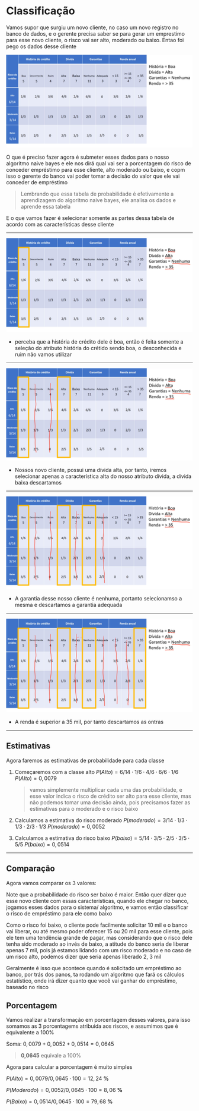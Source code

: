 # Classificação

Vamos supor que surgiu um novo cliente, no caso um novo registro no banco de dados, e o gerente precisa saber se para gerar um emprestimo para esse novo cliente, o risco vai ser alto, moderado ou baixo. Entao foi pego os dados desse cliente

![cliente-novo](img/cliente-novo.png)

O que é preciso fazer agora é submeter esses dados para o nosso algoritmo naive bayes e ele nos dirá qual vai ser a porcentagem do risco de conceder empréstimo para esse cliente, alto moderado ou baixo, e copm isso o gerente do banco vai poder tomar a decisão do valor que ele vai conceder de empréstimo

> Lembrando que essa tabela de probabilidade é efetivamente a aprendizagem do algoritmo naive bayes, ele analisa os dados e aprende essa tabela

E o que vamos fazer é  selecionar somente as partes dessa tabela de acordo com as características desse cliente

------
![cliente-história](img/cliente-historia.png)

- perceba que a história de crédito dele é boa, então é feita somente a seleção do atributo história do crétido sendo boa, o desconhecida e ruim não vamos utilizar

------
![cliente-divida](img/cliente-divida.png)

- Nossos novo cliente, possui uma dívida alta, por tanto, iremos selecionar apenas a característica alta do nosso atributo dívida, a dívida baixa descartamos

------
![cliente-garantia](img/cliente-garantia.png)

- A garantia desse nosso cliente é nenhuma, portanto selecionamso a mesma e descartamos a garantia adequada

------
![cliente-renda](img/cliente-renda.png)

- A renda é superior a 35 mil, por tanto descartamos as ontras

------

## Estimativas

Agora faremos as estimativas  de probabilidade para cada classe

1. Começaremos com a classe alto
    $P(Alto) = 6/14\; \cdot \; 1/6 \; \cdot \; 4/6 \; \cdot \; 6/6 \; \cdot \; 1/6$
    $P(Alto) = 0,0079$
    > vamos simplemente multiplicar cada uma das probabilidade, e esse valor indica o risco de crédito ser alto para esse cliente, mas não podemos tomar uma decisão ainda, pois precisamos fazer as estimativas para o moderado e o risco baixo
2. Calculamos a estimativa do risco moderado
    $P(moderado) = 3/14\; \cdot \; 1/3 \; \cdot \; 1/3 \; \cdot \; 2/3 \; \cdot \; 1/3$
    $P(moderado) = 0,0052$

3. Calculamos a estimativa do risco baixo
    $P(baixo) = 5/14\; \cdot \; 3/5 \; \cdot \; 2/5 \; \cdot \; 3/5 \; \cdot \; 5/5$
    $P(baixo) = 0,0514$

------

## Comparação

Agora vamos comparar os 3 valores:

Note que a probabilidade do risco ser baixo é maior. Então quer dizer que esse novo cliente com essas características, quando ele chegar no banco, jogamos esses dados para o sistema/ algoritmo, e vamos então classificar o risco de empréstimo para ele como baixo

Como o risco foi baixo, o cliente pode facilmente solicitar 10 mil e o banco vai liberar, ou até mesmo poder oferecer 15 ou 20 mil para esse cliente, pois ele tem uma tendência grande de pagar, mas considerando que o risco dele tenha sido moderado ao invés de baixo, a atitude do banco seria de liberar apenas 7 mil, pois já estamos lidando com um risco moderado e no caso de um risco alto, podemos dizer que seria apenas liberado 2, 3 mil

Geralmente é isso que acontece quando é solicitado um empréstimo ao banco, por trás dos panos, ta rodando um algoritmo que fará os cálculos estatístico, onde irá dizer quanto que você vai ganhar do empréstimo, baseado no risco

## Porcentagem

Vamos realizar a transformação em porcentagem desses valores, para isso somamos as 3 porcentagems atribuida aos riscos, e assumimos que é equivalente a 100%

Soma: $0,0079 + 0,0052 + 0,0514 = 0,0645$

> **0,0645** equivale a 100%

Agora para calcular a porcentagem é muito simples

$P(Alto) = 0,0079/0,0645 \; \cdot \; 100 = 12,24$ **%**

$P(Moderado) = 0,0052/0,0645 \; \cdot \; 100 = 8,06$ **%**

$P(Baixo) = 0,0514/0,0645 \; \cdot \; 100 = 79,68$ **%**
